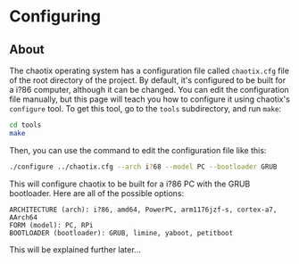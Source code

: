 # Configuring
## About
The chaotix operating system has a configuration file called `chaotix.cfg` file of the root directory of the project. By default, it's configured to be built for a i?86 computer, although it can be changed. You can edit the configuration file manually, but this page will teach you how to configure it using chaotix's `configure` tool.
To get this tool, go to the `tools` subdirectory, and run `make`:
```sh
cd tools
make
```
Then, you can use the command to edit the configuration file like this:
```sh
./configure ../chaotix.cfg --arch i?68 --model PC --bootloader GRUB
```
This will configure chaotix to be built for a i?86 PC with the GRUB bootloader. Here are all of the possible options:
```
ARCHITECTURE (arch): i?86, amd64, PowerPC, arm1176jzf-s, cortex-a7, AArch64
FORM (model): PC, RPi
BOOTLOADER (bootloader): GRUB, limine, yaboot, petitboot
```
This will be explained further later...